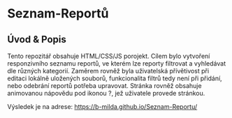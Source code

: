 # Seznam-Reportů

## Úvod & Popis
Tento repozitář obsahuje HTML/CSS/JS porojekt. Cílem bylo vytvoření responzivního seznamu reportů, ve kterém lze reporty filtrovat a vyhledávat dle různých kategorií. Zaměrem rovněž byla uživatelská přívětivost při editaci lokálně uložených souborů, funkcionalita filtrů tedy není při přidání, nebo odebrání reportů potřeba upravovat. Stránka rovněž obsahuje animovanou nápovědu pod ikonou ?, jež uživatele provede stránkou. 

Výsledek je na adrese: https://b-milda.github.io/Seznam-Reportu/
